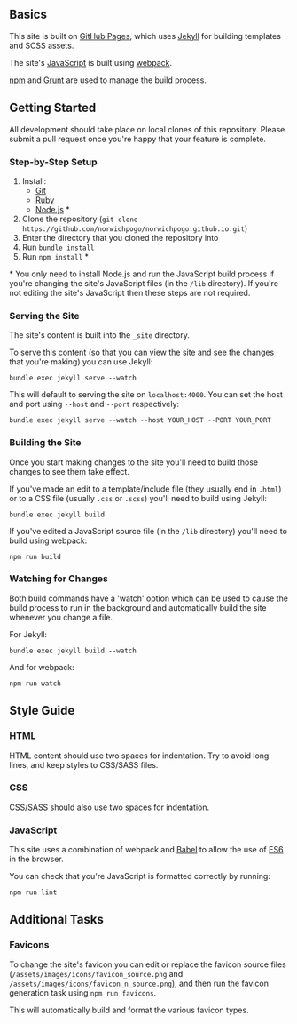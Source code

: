 ## Basics
This site is built on [GitHub Pages](https://pages.github.com/), which uses [Jekyll](https://jekyllrb.com/) for building templates and SCSS assets.

The site's [JavaScript](https://www.javascript.com/) is built using [webpack](https://webpack.js.org/).

[npm](https://www.npmjs.com/) and [Grunt](https://gruntjs.com/) are used to manage the build process.


## Getting Started
All development should take place on local clones of this repository. Please submit a pull request once you're happy that your feature is complete.

### Step-by-Step Setup

1. Install:
   - [Git](https://git-scm.com/downloads/)
   - [Ruby](https://www.ruby-lang.org/en/downloads/)
   - [Node.js](https://nodejs.org/en/download/) *
2. Clone the repository (`git clone https://github.com/norwichpogo/norwichpogo.github.io.git`)
3. Enter the directory that you cloned the repository into
4. Run `bundle install`
5. Run `npm install` *

\* You only need to install Node.js and run the JavaScript build process if you're changing the site's JavaScript files (in the `/lib` directory). If you're not editing the site's JavaScript then these steps are not required. 

### Serving the Site
The site's content is built into the `_site` directory.

To serve this content (so that you can view the site and see the changes that you're making) you can use Jekyll:
```
bundle exec jekyll serve --watch
```

This will default to serving the site on `localhost:4000`. You can set the host and port using `--host` and `--port` respectively:
```
bundle exec jekyll serve --watch --host YOUR_HOST --PORT YOUR_PORT
```

### Building the Site
Once you start making changes to the site you'll need to build those changes to see them take effect.

If you've made an edit to a template/include file (they usually end in `.html`) or to a CSS file (usually `.css` or `.scss`) you'll need to build using Jekyll:
```
bundle exec jekyll build
```

If you've edited a JavaScript source file (in the `/lib` directory) you'll need to build using webpack:
```
npm run build
```

### Watching for Changes
Both build commands have a 'watch' option which can be used to cause the build process to run in the background and automatically build the site whenever you change a file.

For Jekyll:
```
bundle exec jekyll build --watch
```

And for webpack:
```
npm run watch
```


## Style Guide

### HTML
HTML content should use two spaces for indentation. Try to avoid long lines, and keep styles to CSS/SASS files.

### CSS
CSS/SASS should also use two spaces for indentation.

### JavaScript
This site uses a combination of webpack and [Babel](https://babeljs.io/) to allow the use of [ES6](https://hacks.mozilla.org/category/es6-in-depth/) in the browser.

You can check that you're JavaScript is formatted correctly by running:
```
npm run lint
```


## Additional Tasks

### Favicons
To change the site's favicon you can edit or replace the favicon source files (`/assets/images/icons/favicon_source.png` and `/assets/images/icons/favicon_n_source.png`), and then run the favicon generation task using `npm run favicons`.

This will automatically build and format the various favicon types.
